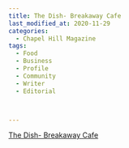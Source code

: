 ```yaml
---
title: The Dish- Breakaway Cafe
last_modified_at: 2020-11-29
categories:
  - Chapel Hill Magazine
tags:
  - Food
  - Business
  - Profile
  - Community
  - Writer
  - Editorial 



---
```


[The Dish- Breakaway Cafe](https://issuu.com/shannonmedia/docs/chmdec16issuu/89)
